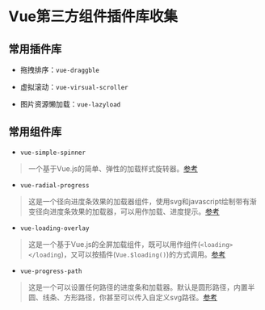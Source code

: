 # Vue第三方组件插件库收集


## 常用插件库

- 拖拽排序：`vue-draggble`


- 虚拟滚动：`vue-virsual-scroller`


- 图片资源懒加载：`vue-lazyload`



## 常用组件库

- `vue-simple-spinner`
> 一个基于Vue.js的简单、弹性的加载样式旋转器。[参考](https://madewith.cn/28)

- `vue-radial-progress`
> 这是一个径向进度条效果的加载器组件，使用svg和javascript绘制带有渐变径向进度条效果的加载器，可以用作加载、进度提示。[参考](https://madewith.cn/27)

- `vue-loading-overlay`
> 这是一个基于Vue.js的全屏加载组件，既可以用作组件(`<loading></loading`)，又可以按插件(`Vue.$loading()`)的方式调用。[参考](https://madewith.cn/34)

- `vue-progress-path`
> 这是一个可以设置任何路径的进度条和加载器。默认是圆形路径，内置半圆、线条、方形路径，你甚至可以传入自定义svg路径。[参考](https://madewith.cn/30)
